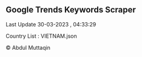 

## Google Trends Keywords Scraper 
 
Last Update 30-03-2023 , 04:33:29

Country List :
VIETNAM.json



© Abdul Muttaqin 
